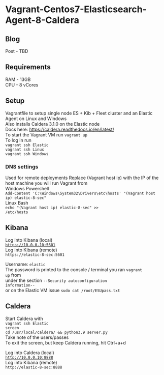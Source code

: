 # Vagrant-Centos7-Elasticsearch-Agent-8-Caldera  

## Blog  
Post - TBD  

## Requirements
RAM - 13GB  
CPU - 8 vCores  

## Setup  
Vagrantfile to setup single node ES + Kib + Fleet cluster and an Elastic Agent on Linux and Windows  
Also installs Caldera 3.1.0 on the Elastic node  
Docs here: https://caldera.readthedocs.io/en/latest/  
To start the Vagrant VM run <code>vagrant up</code>  
To log in run  
<code>vagrant ssh Elastic</code>  
<code>vagrant ssh Linux</code>  
<code>vagrant ssh Windows</code>  

### DNS settings
Used for remote deployments
Replace (Vagrant host ip) with the IP of the host machine you will run Vagrant from  
Windows Powershell  
<code>Add-Content 'C:\Windows\System32\Drivers\etc\hosts' "(Vagrant host ip) elastic-8-sec"</code>  
Linux Bash  
<code>echo "(Vagrant host ip) elastic-8-sec" >> /etc/hosts</code>  
  
## Kibana  
Log into Kibana (local)  
<code>https://10.0.0.10:5601</code>   
Log into Kibana (remote)  
<code>https://elastic-8-sec:5601</code>  
  
Username: <code>elastic</code>  
The password is printed to the console / terminal you ran <code>vagrant up</code> from  
under the section <code>--Security autoconfiguration information--</code>  
or on the Elastic VM issue <code>sudo cat /root/ESUpass.txt</code>  
  
## Caldera  
Start Caldera with  
<code>vagrant ssh Elastic</code>  
<code>screen</code>  
<code>cd /usr/local/caldera/ && python3.9 server.py</code>  
Take note of the users/passes  
To exit the screen, but keep Caldera running, hit Ctrl+a+d  
  
Log into Caldera (local)  
<code>http://10.0.0.10:8888</code>  
Log into Kibana (remote)  
<code>http://elastic-8-sec:8888</code>  
